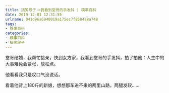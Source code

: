 ```yaml
---
title: 搞笑段子->我看到堂哥的手发抖 | 糗事百科
date: 2019-12-01 12:31:55
urlname: 041d96a6940019a175ec7f8584a8a748
tags: 
- 糗事百科
categories:
- 糗事百科
- 搞笑段子
---
```

堂哥结婚，我帮忙接亲，快到女方家，我看到堂哥的手发抖，拍了拍他：人生中的大事难免会紧张，放松点。

他看看我只是叹口气没说话。

看着他背上180斤的新娘，想想那车进不来的两里山路，两腿发软……


